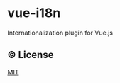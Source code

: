 # vue-i18n

Internationalization plugin for Vue.js

## :copyright: License

[MIT](http://opensource.org/licenses/MIT)

